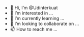- 👋 Hi, I’m @Udinterkuat
- 👀 I’m interested in ...
- 🌱 I’m currently learning ...
- 💞️ I’m looking to collaborate on ...
- 📫 How to reach me ...

<!---
Udinterkuat/Udinterkuat is a ✨ special ✨ repository because its `README.md` (this file) appears on your GitHub profile.
You can click the Preview link to take a look at your changes.
--->
